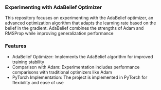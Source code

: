 ### Experimenting with AdaBelief Optimizer
This repository focuses on experimenting with the AdaBelief optimizer, an advanced optimization algorithm that adapts the learning rate based on the belief in the gradient. AdaBelief combines the strengths of Adam and RMSProp while improving generalization performance

### Features
- AdaBelief Optimizer: Implements the AdaBelief algorithm for improved training stability
- Comparison with Adam: Experimentation includes performance comparisons with traditional optimizers like Adam
- PyTorch Implementation: The project is implemented in PyTorch for flexibility and ease of use

